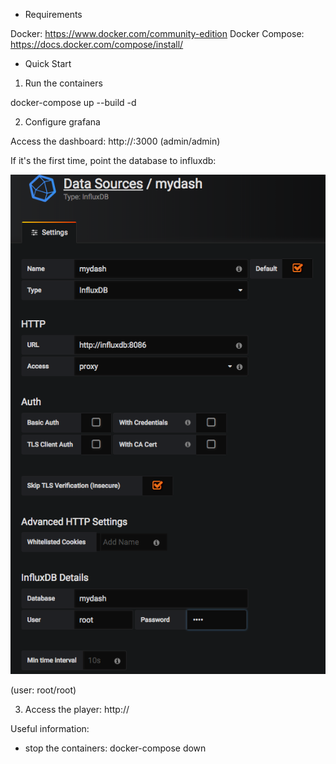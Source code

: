- Requirements

Docker: https://www.docker.com/community-edition
Docker Compose: https://docs.docker.com/compose/install/

- Quick Start

1. Run the containers

docker-compose up --build -d

2. Configure grafana

Access the dashboard: http://<hostname>:3000 (admin/admin)

If it's the first time, point the database to influxdb:

![Grafana config](docs/grafana-config.png?raw=true "Grafana config")

(user: root/root)

3. Access the player: http://<hostname>

Useful information:

- stop the containers: docker-compose down
